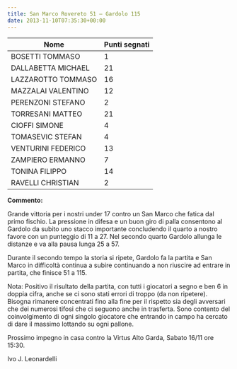 ```yaml
---
title: San Marco Rovereto 51 – Gardolo 115
date: 2013-11-10T07:35:30+00:00
---
```

| **Nome** | **Punti segnati** |
| -------- | ----------------- |
| BOSETTI TOMMASO | 1 |
| DALLABETTA MICHAEL | 21 |
| LAZZAROTTO TOMMASO | 16 |
| MAZZALAI VALENTINO | 12 |
| PERENZONI STEFANO | 2 |
| TORRESANI MATTEO | 21 |
| CIOFFI SIMONE | 4 |
| TOMASEVIC STEFAN | 4 |
| VENTURINI FEDERICO | 13 |
| ZAMPIERO ERMANNO | 7 |
| TONINA FILIPPO | 14 |
| RAVELLI CHRISTIAN | 2 |

**Commento:**

Grande vittoria per i nostri under 17 contro un San Marco che fatica dal primo fischio. La pressione in difesa e un buon giro di palla consentono al Gardolo da subito uno stacco importante concludendo il quarto a nostro favore con un punteggio di 11 a 27. Nel secondo quarto Gardolo allunga le distanze e va alla pausa lunga 25 a 57.

Durante il secondo tempo la storia si ripete, Gardolo fa la partita e San Marco in difficoltà continua a subire continuando a non riuscire ad entrare in partita, che finisce 51 a 115.

Nota: Positivo il risultato della partita, con tutti i giocatori a segno e ben 6 in doppia cifra, anche se ci sono stati errori di troppo (da non ripetere). Bisogna rimanere concentrati fino alla fine per il rispetto sia degli avversari che dei numerosi tifosi che ci seguono anche in trasferta. Sono contento del coinvolgimento di ogni singolo giocatore che entrando in campo ha cercato di dare il massimo lottando su ogni pallone.

Prossimo impegno in casa contro la Virtus Alto Garda, Sabato 16/11 ore 15:30.

Ivo J. Leonardelli